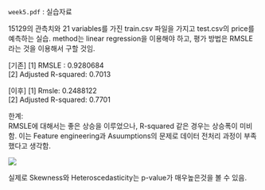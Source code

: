 `week5.pdf` : 실습자료


15129의 관측치와 21 variables를 가진 train.csv 파일을 가지고 test.csv의 price를 예측하는 실습. method는 linear regression을 이용해야 하고, 평가 방법은 RMSLE라는 것을 이용해서 구할 것임.

[기존]
[1] RMSLE : 0.9280684  
[2] Adjusted R-squared:  0.7013   

[이후]
[1] Rmsle: 0.2488122    
[2] Adjusted R-squared:  0.7701    

한계:  
RMSLE에 대해서는 좋은 상승을 이루었으나, R-squared 같은 경우는 상승폭이 미비함. 이는 Feature engineering과 Asuumptions의 문제로 데이터 전처리 과정이 부족했다고 생각함.

![](https://choco9966.github.io/Team-EDA/5week/image/1.PNG)

실제로 Skewness와 Heteroscedasticity는 p-value가 매우높은것을 볼 수 있음.
